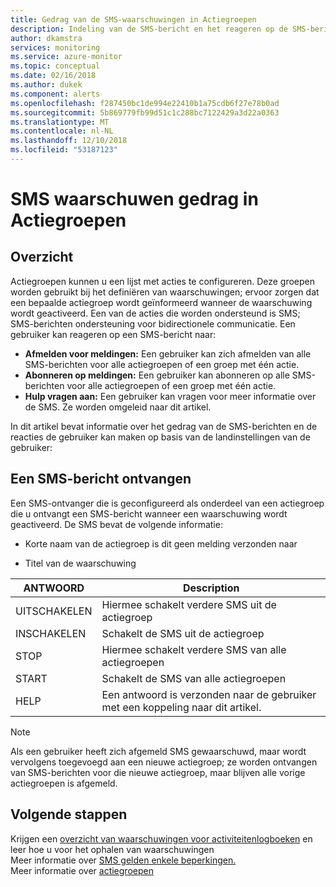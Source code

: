 ```yaml
---
title: Gedrag van de SMS-waarschuwingen in Actiegroepen
description: Indeling van de SMS-bericht en het reageren op de SMS-berichten naar het opzeggen, abonneren of om hulp vragen.
author: dkamstra
services: monitoring
ms.service: azure-monitor
ms.topic: conceptual
ms.date: 02/16/2018
ms.author: dukek
ms.component: alerts
ms.openlocfilehash: f287450bc1de994e22410b1a75cdb6f27e78b0ad
ms.sourcegitcommit: 5b869779fb99d51c1c288bc7122429a3d22a0363
ms.translationtype: MT
ms.contentlocale: nl-NL
ms.lasthandoff: 12/10/2018
ms.locfileid: "53187123"
---
```

# <a name="sms-alert-behavior-in-action-groups"></a>SMS waarschuwen gedrag in Actiegroepen
## <a name="overview"></a>Overzicht ##
Actiegroepen kunnen u een lijst met acties te configureren. Deze groepen worden gebruikt bij het definiëren van waarschuwingen; ervoor zorgen dat een bepaalde actiegroep wordt geïnformeerd wanneer de waarschuwing wordt geactiveerd. Een van de acties die worden ondersteund is SMS; SMS-berichten ondersteuning voor bidirectionele communicatie. Een gebruiker kan reageren op een SMS-bericht naar:

- **Afmelden voor meldingen:** Een gebruiker kan zich afmelden van alle SMS-berichten voor alle actiegroepen of een groep met één actie.
- **Abonneren op meldingen:** Een gebruiker kan abonneren op alle SMS-berichten voor alle actiegroepen of een groep met één actie.  
- **Hulp vragen aan:** Een gebruiker kan vragen voor meer informatie over de SMS. Ze worden omgeleid naar dit artikel.

In dit artikel bevat informatie over het gedrag van de SMS-berichten en de reacties de gebruiker kan maken op basis van de landinstellingen van de gebruiker:

## <a name="receiving-an-sms-alert"></a>Een SMS-bericht ontvangen
Een SMS-ontvanger die is geconfigureerd als onderdeel van een actiegroep die u ontvangt een SMS-bericht wanneer een waarschuwing wordt geactiveerd. De SMS bevat de volgende informatie:
* Korte naam van de actiegroep is dit geen melding verzonden naar
- Titel van de waarschuwing

| ANTWOORD | Description |
| ----- | ----------- |
| UITSCHAKELEN <Action Group Short name> | Hiermee schakelt verdere SMS uit de actiegroep |
| INSCHAKELEN <Action Group Short name> | Schakelt de SMS uit de actiegroep |
| STOP | Hiermee schakelt verdere SMS van alle actiegroepen |
| START | Schakelt de SMS van alle actiegroepen |
| HELP | Een antwoord is verzonden naar de gebruiker met een koppeling naar dit artikel. |

>[!NOTE]
>Als een gebruiker heeft zich afgemeld SMS gewaarschuwd, maar wordt vervolgens toegevoegd aan een nieuwe actiegroep; ze worden ontvangen van SMS-berichten voor die nieuwe actiegroep, maar blijven alle vorige actiegroepen is afgemeld.

## <a name="next-steps"></a>Volgende stappen
Krijgen een [overzicht van waarschuwingen voor activiteitenlogboeken](monitoring-overview-alerts.md) en leer hoe u voor het ophalen van waarschuwingen  
Meer informatie over [SMS gelden enkele beperkingen.](monitoring-alerts-rate-limiting.md)  
Meer informatie over [actiegroepen](../azure-monitor/platform/action-groups.md)
